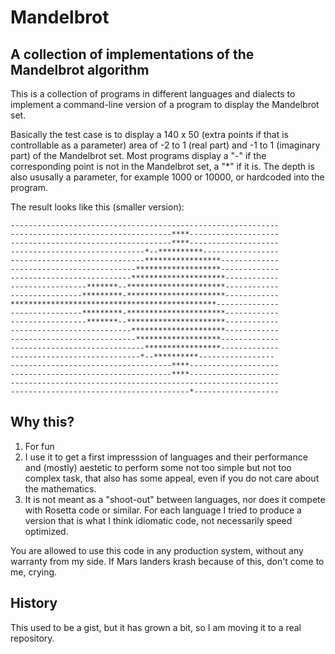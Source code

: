 # Mandelbrot

## A collection of implementations of the Mandelbrot algorithm

This is a collection of programs in different languages and dialects to implement a command-line
version of a program to display the Mandelbrot set.

Basically the test case is to display a 140 x 50 (extra points if that is controllable as a parameter)
area of -2 to 1 (real part) and -1 to 1 (imaginary part) of the Mandelbrot set. Most programs display a "-"
if the corresponding point is not in the Mandelbrot set, a "*" if it is. The depth is also ususally a parameter,
for example 1000 or 10000, or hardcoded into the program.

The result looks like this (smaller version):

    ------------------------------------------------------------
    ------------------------------------****--------------------
    ------------------------------------****--------------------
    ------------------------------*--**********-----------------
    ------------------------------*****************-------------
    ----------------------------*******************-------------
    ---------------------------*********************------------
    -----------------*******--**********************------------
    ----------------*********-**********************------------
    **********************************************--------------
    ----------------*********-**********************------------
    -----------------*******--**********************------------
    ---------------------------*********************------------
    ----------------------------*******************-------------
    ------------------------------*****************-------------
    -----------------------------*--**********-----------------
    ------------------------------------****--------------------
    ------------------------------------****--------------------
    ------------------------------------------------------------
    ----------------------------------------*-------------------

## Why this?

1. For fun
2. I use it to get a first impresssion of languages and their performance and (mostly) aestetic to perform
some not too simple but not too complex task, that also has some appeal, even if you do not care about the mathematics.
3. It is not meant as a "shoot-out" between languages, nor does it compete with Rosetta code or similar.
  For each language I tried to produce a version that is what I think idiomatic code, not necessarily speed optimized.

You are allowed to use this code in any production system, without any warranty from my side. If Mars landers
krash because of this, don't come to me, crying.

## History
This used to be a gist, but it has grown a bit, so I am moving it to a real repository.

